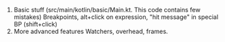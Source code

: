 1. Basic stuff (src/main/kotlin/basic/Main.kt. This code contains few mistakes)
Breakpoints, alt+click on expression, "hit message" in special BP (shift+click)
2. More advanced features
 Watchers, overhead, frames.